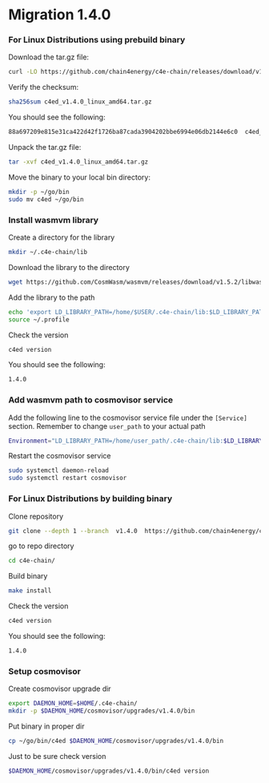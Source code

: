<!--
order: 13
-->

# Migration 1.4.0
### For Linux Distributions using prebuild binary

Download the tar.gz file:

```bash
curl -LO https://github.com/chain4energy/c4e-chain/releases/download/v1.4.0/c4ed_v1.4.0_linux_amd64.tar.gz
```

Verify the checksum:

```bash
sha256sum c4ed_v1.4.0_linux_amd64.tar.gz
```

You should see the following:

```bash
88a697209e815e31ca422d42f1726ba87cada3904202bbe6994e06db2144e6c0  c4ed_v1.4.0_linux_amd64.tar.gz
```

Unpack the tar.gz file:

```bash
tar -xvf c4ed_v1.4.0_linux_amd64.tar.gz
```

Move the binary to your local bin directory:

```bash
mkdir -p ~/go/bin
sudo mv c4ed ~/go/bin
```

### Install wasmvm library

Create a directory for the library
```bash
mkdir ~/.c4e-chain/lib
```

Download the library to the directory
```bash
wget https://github.com/CosmWasm/wasmvm/releases/download/v1.5.2/libwasmvm.x86_64.so -P ~/.c4e-chain/lib
```

Add the library to the path
```bash
echo 'export LD_LIBRARY_PATH=/home/$USER/.c4e-chain/lib:$LD_LIBRARY_PATH' >> ~/.profile
source ~/.profile
```

Check the version
```bash
c4ed version
```

You should see the following:
```bash
1.4.0
```

### Add wasmvm path to cosmovisor service

Add the following line to the cosmovisor service file under the `[Service]` section.
Remember to change `user_path` to your actual path
```bash
Environment="LD_LIBRARY_PATH=/home/user_path/.c4e-chain/lib:$LD_LIBRARY_PATH"
```

Restart the cosmovisor service
```bash
sudo systemctl daemon-reload
sudo systemctl restart cosmovisor
```

### For Linux Distributions by building binary
Clone repository
```bash
git clone --depth 1 --branch  v1.4.0  https://github.com/chain4energy/c4e-chain.git
```
go to repo directory
```bash
cd c4e-chain/
```

Build binary
```bash
make install
```

Check the version
```bash
c4ed version
```

You should see the following:
```bash
1.4.0
```

### Setup cosmovisor

Create cosmovisor upgrade dir
```bash
export DAEMON_HOME=$HOME/.c4e-chain/
mkdir -p $DAEMON_HOME/cosmovisor/upgrades/v1.4.0/bin
```

Put binary in proper dir
```bash
cp ~/go/bin/c4ed $DAEMON_HOME/cosmovisor/upgrades/v1.4.0/bin
```

Just to be sure check version
```bash
$DAEMON_HOME/cosmovisor/upgrades/v1.4.0/bin/c4ed version
```
